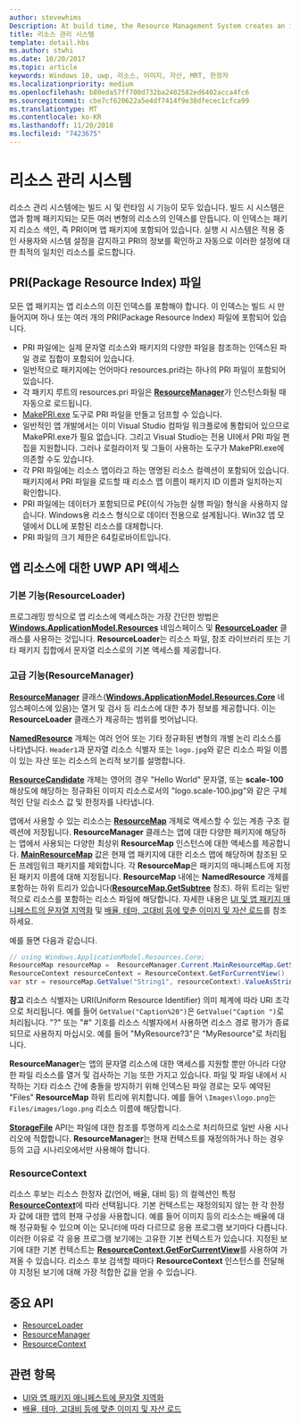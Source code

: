 ```yaml
---
author: stevewhims
Description: At build time, the Resource Management System creates an index of all the different variants of the resources that are packaged up with your app. At run-time, the system detects the user and machine settings that are in effect and loads the resources that are the best match for those settings.
title: 리소스 관리 시스템
template: detail.hbs
ms.author: stwhi
ms.date: 10/20/2017
ms.topic: article
keywords: Windows 10, uwp, 리소스, 이미지, 자산, MRT, 한정자
ms.localizationpriority: medium
ms.openlocfilehash: b80eda57ff700d732ba2402582ed6402acca4fc6
ms.sourcegitcommit: cbe7cf620622a5e4df7414f9e38dfecec1cfca99
ms.translationtype: MT
ms.contentlocale: ko-KR
ms.lasthandoff: 11/20/2018
ms.locfileid: "7423675"
---
```

# <a name="resource-management-system"></a>리소스 관리 시스템
리소스 관리 시스템에는 빌드 시 및 런타임 시 기능이 모두 있습니다. 빌드 시 시스템은 앱과 함께 패키지되는 모든 여러 변형의 리소스의 인덱스를 만듭니다. 이 인덱스는 패키지 리소스 색인, 즉 PRI이며 앱 패키지에 포함되어 있습니다. 실행 시 시스템은 적용 중인 사용자와 시스템 설정을 감지하고 PRI의 정보를 확인하고 자동으로 이러한 설정에 대한 최적의 일치인 리소스를 로드합니다.

## <a name="package-resource-index-pri-file"></a>PRI(Package Resource Index) 파일
모든 앱 패키지는 앱 리소스의 이진 인덱스를 포함해야 합니다. 이 인덱스는 빌드 시 만들어지며 하나 또는 여러 개의 PRI(Package Resource Index) 파일에 포함되어 있습니다.

- PRI 파일에는 실제 문자열 리소스와 패키지의 다양한 파일을 참조하는 인덱스된 파일 경로 집합이 포함되어 있습니다.
- 일반적으로 패키지에는 언어마다 resources.pri라는 하나의 PRI 파일이 포함되어 있습니다.
- 각 패키지 루트의 resources.pri 파일은 [**ResourceManager**](/uwp/api/windows.applicationmodel.resources.core.resourcemanager?branch=live)가 인스턴스화될 때 자동으로 로드됩니다.
- [MakePRI.exe](compile-resources-manually-with-makepri.md) 도구로 PRI 파일을 만들고 덤프할 수 있습니다.
- 일반적인 앱 개발에서는 이미 Visual Studio 컴파일 워크플로에 통합되어 있으므로 MakePRI.exe가 필요 없습니다. 그리고 Visual Studio는 전용 UI에서 PRI 파일 편집을 지원합니다. 그러나 로컬라이저 및 그들이 사용하는 도구가 MakePRI.exe에 의존할 수도 있습니다.
- 각 PRI 파일에는 리소스 맵이라고 하는 명명된 리소스 컬렉션이 포함되어 있습니다. 패키지에서 PRI 파일을 로드할 때 리소스 맵 이름이 패키지 ID 이름과 일치하는지 확인합니다.
- PRI 파일에는 데이터가 포함되므로 PE(이식 가능한 실행 파일) 형식을 사용하지 않습니다. Windows용 리소스 형식으로 데이터 전용으로 설계됩니다. Win32 앱 모델에서 DLL에 포함된 리소스를 대체합니다.
- PRI 파일의 크기 제한은 64킬로바이트입니다.

## <a name="uwp-api-access-to-app-resources"></a>앱 리소스에 대한 UWP API 액세스

### <a name="basic-functionality-resourceloader"></a>기본 기능(ResourceLoader)
프로그래밍 방식으로 앱 리소스에 액세스하는 가장 간단한 방법은 [**Windows.ApplicationModel.Resources**](/uwp/api/windows.applicationmodel.resources?branch=live) 네임스페이스 및 [**ResourceLoader**](/uwp/api/windows.applicationmodel.resources.resourceloader?branch=live) 클래스를 사용하는 것입니다. **ResourceLoader**는 리소스 파일, 참조 라이브러리 또는 기타 패키지 집합에서 문자열 리소스로의 기본 액세스를 제공합니다.

### <a name="advanced-functionality-resourcemanager"></a>고급 기능(ResourceManager)
[**ResourceManager**](/uwp/api/windows.applicationmodel.resources.core.resourcemanager?branch=live) 클래스([**Windows.ApplicationModel.Resources.Core**](/uwp/api/windows.applicationmodel.resources.core?branch=live) 네임스페이스에 있음)는 열거 및 검사 등 리소스에 대한 추가 정보를 제공합니다. 이는 **ResourceLoader** 클래스가 제공하는 범위를 벗어납니다.

[**NamedResource**](/uwp/api/windows.applicationmodel.resources.core.namedresource?branch=live) 개체는 여러 언어 또는 기타 정규화된 변형의 개별 논리 리소스를 나타냅니다. `Header1`과 문자열 리소스 식별자 또는 `logo.jpg`와 같은 리소스 파일 이름이 있는 자산 또는 리소스의 논리적 보기를 설명합니다.

[**ResourceCandidate**](/uwp/api/windows.applicationmodel.resources.core.resourcecandidate?branch=live) 개체는 영어의 경우 "Hello World" 문자열, 또는 **scale-100** 해상도에 해당하는 정규화된 이미지 리소스로서의 "logo.scale-100.jpg"와 같은 구체적인 단일 리소스 값 및 한정자를 나타냅니다.

앱에서 사용할 수 있는 리소스는 [**ResourceMap**](/uwp/api/windows.applicationmodel.resources.core.resourcemap?branch=live) 개체로 액세스할 수 있는 계층 구조 컬렉션에 저장됩니다. **ResourceManager** 클래스는 앱에 대한 다양한 패키지에 해당하는 앱에서 사용되는 다양한 최상위 **ResourceMap** 인스턴스에 대한 액세스를 제공합니다. [**MainResourceMap**](/uwp/api/windows.applicationmodel.resources.core.resourcemanager.MainResourceMap) 값은 현재 앱 패키지에 대한 리소스 맵에 해당하며 참조된 모든 프레임워크 패키지를 제외합니다. 각 **ResourceMap**은 패키지의 매니페스트에 지정된 패키지 이름에 대해 지정됩니다. **ResourceMap** 내에는 **NamedResource** 개체를 포함하는 하위 트리가 있습니다([**ResourceMap.GetSubtree**](/uwp/api/windows.applicationmodel.resources.core.resourcemap.getsubtree?branch=live) 참조). 하위 트리는 일반적으로 리소스를 포함하는 리소스 파일에 해당합니다. 자세한 내용은 [UI 및 앱 패키지 매니페스트의 문자열 지역화](localize-strings-ui-manifest.md) 및 [배율, 테마, 고대비 등에 맞춘 이미지 및 자산 로드](images-tailored-for-scale-theme-contrast.md)를 참조하세요.

예를 들면 다음과 같습니다.

```csharp
// using Windows.ApplicationModel.Resources.Core;
ResourceMap resourceMap =  ResourceManager.Current.MainResourceMap.GetSubtree("Resources");
ResourceContext resourceContext = ResourceContext.GetForCurrentView()
var str = resourceMap.GetValue("String1", resourceContext).ValueAsString;
```

**참고** 리소스 식별자는 URI(Uniform Resource Identifier) 의미 체계에 따라 URI 조각으로 처리됩니다. 예를 들어 `GetValue("Caption%20")`은 `GetValue("Caption ")`로 처리됩니다. "?" 또는 "#" 기호를 리소스 식별자에서 사용하면 리소스 경로 평가가 종료되므로 사용하지 마십시오. 예를 들어 "MyResource?3"은 "MyResource"로 처리됩니다.

**ResourceManager**는 앱의 문자열 리소스에 대한 액세스를 지원할 뿐만 아니라 다양한 파일 리소스를 열거 및 검사하는 기능 또한 가지고 있습니다. 파일 및 파일 내에서 시작하는 기타 리소스 간에 충돌을 방지하기 위해 인덱스된 파일 경로는 모두 예약된 "Files" **ResourceMap** 하위 트리에 위치합니다. 예를 들어 `\Images\logo.png`는 `Files/images/logo.png` 리소스 이름에 해당합니다.

[**StorageFile**](/uwp/api/Windows.Storage.StorageFile?branch=live) API는 파일에 대한 참조를 투명하게 리소스로 처리하므로 일반 사용 시나리오에 적합합니다. **ResourceManager**는 현재 컨텍스트를 재정의하거나 하는 경우 등의 고급 시나리오에서만 사용해야 합니다.

### <a name="resourcecontext"></a>ResourceContext
리소스 후보는 리소스 한정자 값(언어, 배율, 대비 등) 의 컬렉션인 특정 [**ResourceContext**](/uwp/api/Windows.ApplicationModel.Resources.Core.ResourceContext?branch=live)에 따라 선택됩니다. 기본 컨텍스트는 재정의되지 않는 한 각 한정자 값에 대한 앱의 현재 구성을 사용합니다. 예를 들어 이미지 등의 리소스는 배율에 대해 정규화될 수 있으며 이는 모니터에 따라 다르므로 응용 프로그램 보기마다 다릅니다. 이러한 이유로 각 응용 프로그램 보기에는 고유한 기본 컨텍스트가 있습니다. 지정된 보기에 대한 기본 컨텍스트는 [**ResourceContext.GetForCurrentView**](/uwp/api/windows.applicationmodel.resources.core.resourcecontext.GetForCurrentView)를 사용하여 가져올 수 있습니다. 리소스 후보 검색할 때마다 **ResourceContext** 인스턴스를 전달해야 지정된 보기에 대해 가장 적합한 값을 얻을 수 있습니다.

## <a name="important-apis"></a>중요 API
* [ResourceLoader](/uwp/api/windows.applicationmodel.resources.resourceloader?branch=live)
* [ResourceManager](/uwp/api/windows.applicationmodel.resources.core.resourcemanager?branch=live)
* [ResourceContext](/uwp/api/windows.applicationmodel.resources.core.resourcecontext?branch=live)

## <a name="related-topics"></a>관련 항목
* [UI와 앱 패키지 매니페스트에 문자열 지역화](localize-strings-ui-manifest.md)
* [배율, 테마, 고대비 등에 맞춘 이미지 및 자산 로드](images-tailored-for-scale-theme-contrast.md)

